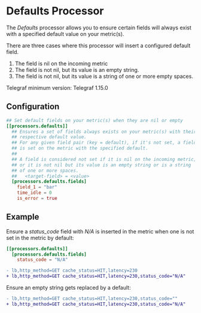 # Defaults Processor

The *Defaults* processor allows you to ensure certain fields will always exist with a specified default value on your metric(s).

There are three cases where this processor will insert a configured default field.

1. The field is nil on the incoming metric
1. The field is not nil, but its value is an empty string.
1. The field is not nil, but its value is a string of one or more empty spaces.

Telegraf minimum version: Telegraf 1.15.0

## Configuration

```toml
## Set default fields on your metric(s) when they are nil or empty
[[processors.defaults]]
  ## Ensures a set of fields always exists on your metric(s) with their
  ## respective default value.
  ## For any given field pair (key = default), if it's not set, a field
  ## is set on the metric with the specified default.
  ##
  ## A field is considered not set if it is nil on the incoming metric;
  ## or it is not nil but its value is an empty string or is a string
  ## of one or more spaces.
  ##   <target-field> = <value>
  [processors.defaults.fields]
    field_1 = "bar"
    time_idle = 0
    is_error = true
```

## Example

Ensure a _status\_code_ field with _N/A_ is inserted in the metric when one is not set in the metric by default:

```toml
[[processors.defaults]]
  [processors.defaults.fields]
    status_code = "N/A"
```

```diff
- lb,http_method=GET cache_status=HIT,latency=230
+ lb,http_method=GET cache_status=HIT,latency=230,status_code="N/A"
```

Ensure an empty string gets replaced by a default:

```diff
- lb,http_method=GET cache_status=HIT,latency=230,status_code=""
+ lb,http_method=GET cache_status=HIT,latency=230,status_code="N/A"
```

